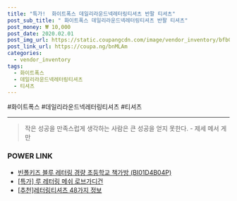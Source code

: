 ```yaml
--- 
title: "특가!  화이트폭스 데일리라운드넥레터링티셔츠 반팔 티셔츠" 
post_sub_title: " 화이트폭스 데일리라운드넥레터링티셔츠 반팔 티셔츠" 
post_money: ₩ 10,000 
post_date: 2020.02.01 
post_img_url: https://static.coupangcdn.com/image/vendor_inventory/bfb0/ceb934b218b95a359652f5cb5f149661fc180c8fdd3b433319d59efa3cd0.jpg 
post_link_url: https://coupa.ng/bnMLAm 
categories: 
  - vendor_inventory 
tags: 
  - 화이트폭스 
  - 데일리라운드넥레터링티셔츠 
  - 티셔츠 
--- 
```

  #화이트폭스 #데일리라운드넥레터링티셔츠 #티셔츠 
<hr> 

> 작은 성공을 만족스럽게 생각하는 사람은 큰 성공을 얻지 못한다. - 제세 메서 게만 


### POWER LINK

* <a href="https://blog.naver.com/an0733/221785749405" target="_blank">빈폴키즈 블루 레터링 경량 초등학교 책가방 (BI01D4B04P)</a>
* <a href="https://blog.naver.com/an0733/221785949700" target="_blank">[특가] 루 레터링 메쉬 로브가디건</a>
* <a href="https://blog.naver.com/fasyy4321/221792168106" target="_blank">[추천]레터링티셔츠 48가지 정보</a>
